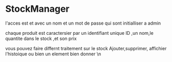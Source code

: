 # StockManager
l'acces est et avec un nom et un mot de passe qui sont initialliser a admin

chaque produit est caractersier par un identifiant unique ID ,un nom,le quantite dans le stock ,et son prix 

vous pouvez faire differnt traitement sur le stock Ajouter,supprimer, affichier l'histoique ou bien un element bien donner \n
